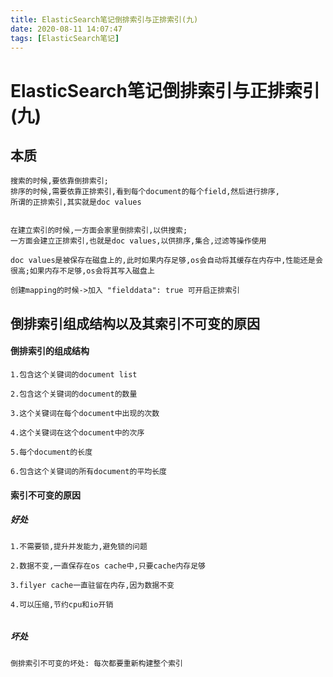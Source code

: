 ```yaml
---
title: ElasticSearch笔记倒排索引与正排索引(九)
date: 2020-08-11 14:07:47
tags: [ElasticSearch笔记]
---
```


# ElasticSearch笔记倒排索引与正排索引(九)

## 本质
```
搜索的时候,要依靠倒排索引;
排序的时候,需要依靠正排索引,看到每个document的每个field,然后进行排序,
所谓的正排索引,其实就是doc values


在建立索引的时候,一方面会家里倒排索引,以供搜索;
一方面会建立正排索引,也就是doc values,以供排序,集合,过滤等操作使用

doc values是被保存在磁盘上的,此时如果内存足够,os会自动将其缓存在内存中,性能还是会很高;如果内存不足够,os会将其写入磁盘上

创建mapping的时候->加入 "fielddata": true 可开启正排索引

```
<!--more-->
## 倒排索引组成结构以及其索引不可变的原因

#### 倒排索引的组成结构
```
1.包含这个关键词的document list

2.包含这个关键词的document的数量

3.这个关键词在每个document中出现的次数

4.这个关键词在这个document中的次序

5.每个document的长度

6.包含这个关键词的所有document的平均长度

```

#### 索引不可变的原因
##### 好处
```
1.不需要锁,提升并发能力,避免锁的问题

2.数据不变,一直保存在os cache中,只要cache内存足够

3.filyer cache一直驻留在内存,因为数据不变

4.可以压缩,节约cpu和io开销


```
##### 坏处
```
倒排索引不可变的坏处: 每次都要重新构建整个索引
```